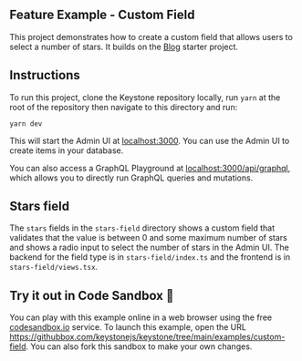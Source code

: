## Feature Example - Custom Field

This project demonstrates how to create a custom field that allows users to select a number of stars.
It builds on the [Blog](../blog) starter project.

## Instructions

To run this project, clone the Keystone repository locally, run `yarn` at the root of the repository then navigate to this directory and run:

```shell
yarn dev
```

This will start the Admin UI at [localhost:3000](http://localhost:3000).
You can use the Admin UI to create items in your database.

You can also access a GraphQL Playground at [localhost:3000/api/graphql](http://localhost:3000/api/graphql), which allows you to directly run GraphQL queries and mutations.

## Stars field

The `stars` fields in the `stars-field` directory shows a custom field that validates that the value is between 0 and some maximum number of stars and shows a radio input to select the number of stars in the Admin UI. The backend for the field type is in `stars-field/index.ts` and the frontend is in `stars-field/views.tsx`.

## Try it out in Code Sandbox 🧪

You can play with this example online in a web browser using the free [codesandbox.io](https://codesandbox.io/) service. To launch this example, open the URL https://githubbox.com/keystonejs/keystone/tree/main/examples/custom-field. You can also fork this sandbox to make your own changes.
